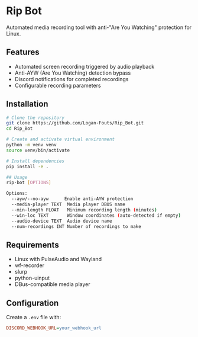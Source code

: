# Rip Bot

Automated media recording tool with anti-"Are You Watching" protection for Linux.

## Features
- Automated screen recording triggered by audio playback
- Anti-AYW (Are You Watching) detection bypass
- Discord notifications for completed recordings
- Configurable recording parameters

## Installation
```bash
# Clone the repository
git clone https://github.com/Logan-Fouts/Rip_Bot.git
cd Rip_Bot

# Create and activate virtual environment
python -m venv venv
source venv/bin/activate

# Install dependencies
pip install -e .

## Usage
rip-bot [OPTIONS]

Options:
  --ayw/--no-ayw      Enable anti-AYW protection
  --media-player TEXT  Media player DBUS name
  --min-length FLOAT   Minimum recording length (minutes)
  --win-loc TEXT       Window coordinates (auto-detected if empty)
  --audio-device TEXT  Audio device name
  --num-recordings INT Number of recordings to make
```

## Requirements
- Linux with PulseAudio and Wayland
- wf-recorder
- slurp
- python-uinput
- DBus-compatible media player

## Configuration
Create a `.env` file with:
```ini
DISCORD_WEBHOOK_URL=your_webhook_url
```
